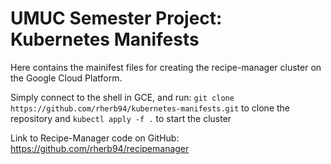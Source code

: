 # UMUC Semester Project: Kubernetes Manifests

Here contains the mainifest files for creating the recipe-manager cluster on the Google Cloud Platform.  

Simply connect to the shell in GCE, and run:
`git clone https://github.com/rherb94/kubernetes-manifests.git` to clone the repository
and
`kubectl apply -f .` to start the cluster 

Link to Recipe-Manager code on GitHub: https://github.com/rherb94/recipemanager
